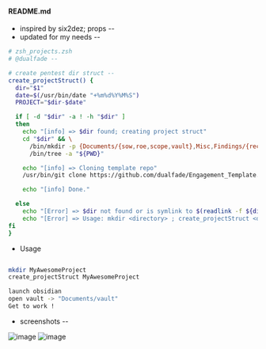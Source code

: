 #### README.md

- inspired by six2dez; props --
- updated for my needs --

```zsh
# zsh_projects.zsh
# @dualfade --

# create pentest dir struct --
create_projectStruct() {
  dir="$1"
  date=$(/usr/bin/date "+%m%d%Y%M%S")
  PROJECT="$dir-$date"

  if [ -d "$dir" -a ! -h "$dir" ]
  then
    echo "[info] => $dir found; creating project struct"
    cd "$dir" && \
      /bin/mkdir -p {Documents/{sow,roe,scope,vault},Misc,Findings/{recon,post,persist,exploit,enum},Downloads/{bin,src},Sploits/{www,tmp},Reports/{draft,final},Proxy}; \
      /bin/tree -a "${PWD}"

    echo "[info] => Cloning template repo"
    /usr/bin/git clone https://github.com/dualfade/Engagement_Template.git "Documents/vault/$PROJECT"

    echo "[info] Done."

  else
    echo "[Error] => $dir not found or is symlink to $(readlink -f ${dir})."
    echo "[Error] => Usage: mkdir <directory> ; create_projectStruct <directory>"
fi
}
```

- Usage

```zsh

mkdir MyAwesomeProject
create_projectStruct MyAwesomeProject

launch obsidian
open vault -> "Documents/vault"
Get to work !

```

- screenshots --

![image](https://github.com/dualfade/Engagement_Template/assets/2522757/6efd0014-6263-4008-b22d-3604d95bc566)
![image](https://github.com/dualfade/Engagement_Template/assets/2522757/5f1f3f93-2afc-422a-9e27-abe9ac158f02)
